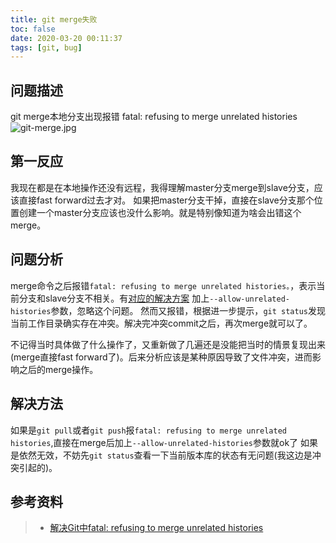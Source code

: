 ```yaml
---
title: git merge失败
toc: false
date: 2020-03-20 00:11:37
tags: [git, bug]
---
```


## 问题描述
git merge本地分支出现报错 fatal: refusing to merge unrelated histories
![git-merge.jpg](http://ww1.sinaimg.cn/large/0063ewMaly1gczozf2n8ij30vn0fognf.jpg)

## 第一反应
我现在都是在本地操作还没有远程，我得理解master分支merge到slave分支，应该直接fast forward过去才对。
如果把master分支干掉，直接在slave分支那个位置创建一个master分支应该也没什么影响。就是特别像知道为啥会出错这个merge。

## 问题分析
merge命令之后报错`fatal: refusing to merge unrelated histories。`，表示当前分支和slave分支不相关。有[对应的解决方案](https://yq.aliyun.com/articles/614459)
加上`--allow-unrelated-histories`参数，忽略这个问题。
然而又报错，根据进一步提示，`git status`发现当前工作目录确实存在冲突。解决完冲突commit之后，再次merge就可以了。

不记得当时具体做了什么操作了，又重新做了几遍还是没能把当时的情景复现出来(merge直接fast forward了)。后来分析应该是某种原因导致了文件冲突，进而影响之后的merge操作。


## 解决方法
如果是`git pull`或者`git push`报`fatal: refusing to merge unrelated histories`,直接在merge后加上`--allow-unrelated-histories`参数就ok了
如果是依然无效，不妨先`git status`查看一下当前版本库的状态有无问题(我这边是冲突引起的)。



## 参考资料
> - [解决Git中fatal: refusing to merge unrelated histories](https://yq.aliyun.com/articles/614459)
